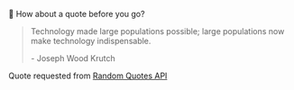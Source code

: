 📣 How about a quote before you go?

> Technology made large populations possible; large populations now make technology indispensable.
>
> <p>- Joseph Wood Krutch</p>

Quote requested from [Random Quotes API](https://github.com/lukePeavey/quotable)
